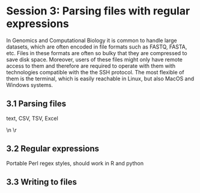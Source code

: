 # Session 3: Parsing files with regular expressions

In Genomics and Computational Biology it is common to handle large datasets, which are often encoded in file formats such as FASTQ, FASTA, etc. Files in these formats are often so bulky that they are compressed to save disk space. Moreover, users of these files might only have remote access to them and therefore are required to operate with them with technologies compatible with the the SSH protocol. The most flexible of them is the terminal, which is easily reachable in Linux, but also MacOS and Windows systems.

## 3.1 Parsing files

text, CSV, TSV, Excel

\n \r

## 3.2 Regular expressions

Portable Perl regex styles, should work in R and python

## 3.3 Writing to files
